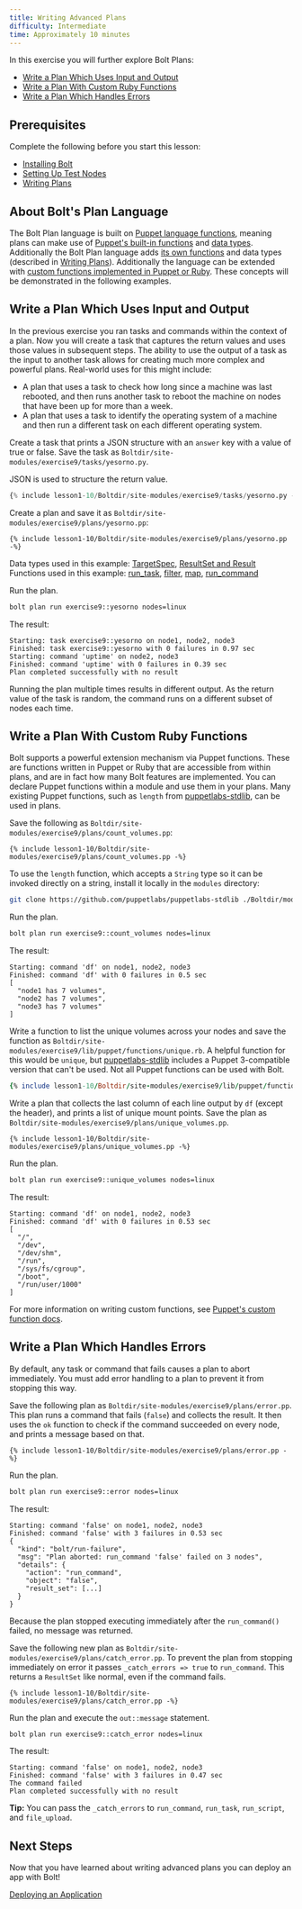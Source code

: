 ```yaml
---
title: Writing Advanced Plans
difficulty: Intermediate
time: Approximately 10 minutes
---
```


In this exercise you will further explore Bolt Plans:

- [Write a Plan Which Uses Input and Output](#write-a-plan-which-uses-input-and-output)
- [Write a Plan With Custom Ruby Functions](#write-a-plan-with-custom-ruby-functions)
- [Write a Plan Which Handles Errors](#write-a-plan-which-handles-errors)

## Prerequisites
Complete the following before you start this lesson:

- [Installing Bolt](../01-installing-bolt)
- [Setting Up Test Nodes](../02-acquiring-nodes)
- [Writing Plans](../07-writing-plans)

## About Bolt's Plan Language

The Bolt Plan language is built on [Puppet language functions](https://puppet.com/docs/puppet/6.0/lang_write_functions_in_puppet.html), meaning plans can make use of [Puppet's built-in functions](https://puppet.com/docs/puppet/6.0/function.html) and [data types](https://puppet.com/docs/puppet/6.0/lang_data.html). Additionally the Bolt Plan language adds [its own functions](https://puppet.com/docs/bolt/1.x/plan_functions.html) and data types (described in [Writing Plans](https://puppet.com/docs/bolt/1.x/writing_plans.html)). Additionally the language can be extended with [custom functions implemented in Puppet or Ruby](https://puppet.com/docs/puppet/6.0/writing_custom_functions.html). These concepts will be demonstrated in the following examples.

## Write a Plan Which Uses Input and Output

In the previous exercise you ran tasks and commands within the context of a plan. Now you will create a task that captures the return values and uses those values in subsequent steps. The ability to use the output of a task as the input to another task allows for creating much more complex and powerful plans. Real-world uses for this might include:

* A plan that uses a task to check how long since a machine was last rebooted, and then runs another task to reboot the machine on nodes that have been up for more than a week.
* A plan that uses a task to identify the operating system of a machine and then run a different task on each different operating system.

Create a task that prints a JSON structure with an `answer` key with a value of true or false. Save the task as `Boltdir/site-modules/exercise9/tasks/yesorno.py`.

JSON is used to structure the return value.

```python
{% include lesson1-10/Boltdir/site-modules/exercise9/tasks/yesorno.py -%}
```

Create a plan and save it as `Boltdir/site-modules/exercise9/plans/yesorno.pp`:

```puppet
{% include lesson1-10/Boltdir/site-modules/exercise9/plans/yesorno.pp -%}
```

Data types used in this example: [TargetSpec](https://puppet.com/docs/bolt/1.x/writing_plans.html#targetspec), [ResultSet and Result](https://puppet.com/docs/bolt/1.x/writing_plans.html#concept-2722)
Functions used in this example:  [run_task](https://puppet.com/docs/bolt/1.x/plan_functions.html#run-task), [filter](https://puppet.com/docs/puppet/6.0/function.html#filter), [map](https://puppet.com/docs/puppet/6.0/function.html#map), [run_command](https://puppet.com/docs/bolt/1.x/plan_functions.html#run-command)

Run the plan.

```bash
bolt plan run exercise9::yesorno nodes=linux
```

The result:

```plain
Starting: task exercise9::yesorno on node1, node2, node3
Finished: task exercise9::yesorno with 0 failures in 0.97 sec
Starting: command 'uptime' on node2, node3
Finished: command 'uptime' with 0 failures in 0.39 sec
Plan completed successfully with no result
```

Running the plan multiple times results in different output. As the return value of the task is random, the command runs on a different subset of nodes each time.

## Write a Plan With Custom Ruby Functions

Bolt supports a powerful extension mechanism via Puppet functions. These are functions written in Puppet or Ruby that are accessible from within plans, and are in fact how many Bolt features are implemented. You can declare Puppet functions within a module and use them in your plans. Many existing Puppet functions, such as `length` from [puppetlabs-stdlib], can be used in plans.

Save the following as `Boltdir/site-modules/exercise9/plans/count_volumes.pp`:

```puppet
{% include lesson1-10/Boltdir/site-modules/exercise9/plans/count_volumes.pp -%}
```

To use the `length` function, which accepts a `String` type so it can be invoked directly on a string, install it locally in the `modules` directory:

```bash
git clone https://github.com/puppetlabs/puppetlabs-stdlib ./Boltdir/modules/stdlib
```

Run the plan.

```bash
bolt plan run exercise9::count_volumes nodes=linux
```

The result:

```plain
Starting: command 'df' on node1, node2, node3
Finished: command 'df' with 0 failures in 0.5 sec
[
  "node1 has 7 volumes",
  "node2 has 7 volumes",
  "node3 has 7 volumes"
]
```

Write a function to list the unique volumes across your nodes and save the function as `Boltdir/site-modules/exercise9/lib/puppet/functions/unique.rb`. A helpful function for this would be `unique`, but [puppetlabs-stdlib] includes a Puppet 3-compatible version that can't be used. Not all Puppet functions can be used with Bolt.

```ruby
{% include lesson1-10/Boltdir/site-modules/exercise9/lib/puppet/functions/unique.rb -%}
```

Write a plan that collects the last column of each line output by `df` (except the header), and prints a list of unique mount points. Save the plan as `Boltdir/site-modules/exercise9/plans/unique_volumes.pp`.

```puppet
{% include lesson1-10/Boltdir/site-modules/exercise9/plans/unique_volumes.pp -%}
```
Run the plan.

```bash
bolt plan run exercise9::unique_volumes nodes=linux
```

The result:

```plain
Starting: command 'df' on node1, node2, node3
Finished: command 'df' with 0 failures in 0.53 sec
[
  "/",
  "/dev",
  "/dev/shm",
  "/run",
  "/sys/fs/cgroup",
  "/boot",
  "/run/user/1000"
]
```

For more information on writing custom functions, see [Puppet's custom function docs](https://puppet.com/docs/puppet/5.5/functions_basics.html).

## Write a Plan Which Handles Errors

By default, any task or command that fails causes a plan to abort immediately. You must add error handling to a plan to prevent it from stopping this way.

Save the following plan as `Boltdir/site-modules/exercise9/plans/error.pp`. This plan runs a command that fails (`false`) and collects the result. It then uses the `ok` function to check if the command succeeded on every node, and prints a message based on that.

```puppet
{% include lesson1-10/Boltdir/site-modules/exercise9/plans/error.pp -%}
```

Run the plan.

```bash
bolt plan run exercise9::error nodes=linux
```

The result:

```plain
Starting: command 'false' on node1, node2, node3
Finished: command 'false' with 3 failures in 0.53 sec
{
  "kind": "bolt/run-failure",
  "msg": "Plan aborted: run_command 'false' failed on 3 nodes",
  "details": {
    "action": "run_command",
    "object": "false",
    "result_set": [...]
  }
}
```

Because the plan stopped executing immediately after the `run_command()` failed, no message was returned.

Save the following new plan as `Boltdir/site-modules/exercise9/plans/catch_error.pp`. To prevent the plan from stopping immediately on error it passes `_catch_errors => true` to `run_command`. This returns a `ResultSet` like normal, even if the command fails.

```puppet
{% include lesson1-10/Boltdir/site-modules/exercise9/plans/catch_error.pp -%}
```

Run the plan and execute the `out::message` statement.

```bash
bolt plan run exercise9::catch_error nodes=linux
```

The result:

```plain
Starting: command 'false' on node1, node2, node3
Finished: command 'false' with 3 failures in 0.47 sec
The command failed
Plan completed successfully with no result
```

**Tip:** You can pass the  `_catch_errors` to `run_command`, `run_task`, `run_script`, and `file_upload`.

## Next Steps
Now that you have learned about writing advanced plans you can deploy an app with Bolt!

[Deploying an Application](../10-deploying-an-application)


[puppetlabs-stdlib]: https://github.com/puppetlabs/puppetlabs-stdlib